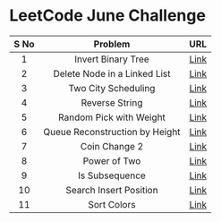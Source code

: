 # LeetCode June Challenge

| S No |             Problem            |                                          URL                                         |
|:----:|:------------------------------:|:------------------------------------------------------------------------------------:|
|   1  |       Invert Binary Tree       |  [Link](https://github.com/ishpreet-singh/leetcode-june-challenge/blob/master/1.cpp) |
|   2  |  Delete Node in a Linked List  |  [Link](https://github.com/ishpreet-singh/leetcode-june-challenge/blob/master/2.cpp) |
|   3  |       Two City Scheduling      |  [Link](https://github.com/ishpreet-singh/leetcode-june-challenge/blob/master/3.cpp) |
|   4  |         Reverse String         |  [Link](https://github.com/ishpreet-singh/leetcode-june-challenge/blob/master/4.cpp) |
|   5  |     Random Pick with Weight    |  [Link](https://github.com/ishpreet-singh/leetcode-june-challenge/blob/master/5.cpp) |
|   6  | Queue Reconstruction by Height |  [Link](https://github.com/ishpreet-singh/leetcode-june-challenge/blob/master/6.cpp) |
|   7  |          Coin Change 2         |  [Link](https://github.com/ishpreet-singh/leetcode-june-challenge/blob/master/7.cpp) |
|   8  |          Power of Two          |  [Link](https://github.com/ishpreet-singh/leetcode-june-challenge/blob/master/8.cpp) |
|   9  |         Is Subsequence         |  [Link](https://github.com/ishpreet-singh/leetcode-june-challenge/blob/master/9.cpp) |
|  10  |     Search Insert Position     | [Link](https://github.com/ishpreet-singh/leetcode-june-challenge/blob/master/10.cpp) |
|  11  |           Sort Colors          | [Link](https://github.com/ishpreet-singh/leetcode-june-challenge/blob/master/11.cpp) |